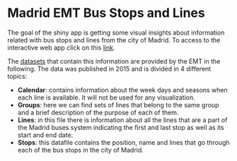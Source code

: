 # Madrid EMT Bus Stops and Lines

The goal of the shiny app is getting some visual insights about information related with bus stops and lines from the city of Madrid. To access to the interactive web app click on this [link](https://2nff1x-dnlmrtnc.shinyapps.io/shinyapp/).

The [datasets](https://opendata.emtmadrid.es/Datos-estaticos/Datos-generales) that contain this information are provided by the EMT in the following. The data was published in 2015 and is divided in 4 different topics:

* **Calendar**: contains information about the week days and seasons when each line is available. It will not be used for any visualization.
* **Groups**: here we can find sets of lines that belong to the same group and a brief description of the purpose of each of them.
* **Lines**: in this file there is information about all the lines that are a part of the Madrid buses system indicating the first and last stop as well as its start and end date.
* **Stops**: this datafile contains the position, name and lines that go through each of the bus stops in the city of Madrid.
